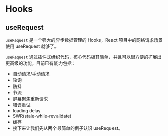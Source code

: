 # Hooks

## useRequest

`useRequest` 是一个强大的异步数据管理的 Hooks，React 项目中的网络请求场景使用 useRequest 就够了。

`useRequest` 通过插件式组织代码，核心代码极其简单，并且可以很方便的扩展出更高级的功能。目前已有能力包括：

- 自动请求/手动请求
- 轮询
- 防抖
- 节流
- 屏幕聚焦重新请求
- 错误重试
- loading delay
- SWR(stale-while-revalidate)
- 缓存
- 接下来让我们先从两个最简单的例子认识 useRequest。
